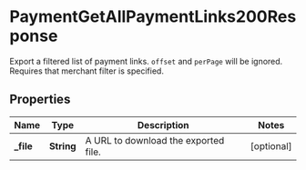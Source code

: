 

# PaymentGetAllPaymentLinks200Response

Export a filtered list of payment links. `offset` and `perPage` will be ignored. Requires that merchant filter is specified.

## Properties

| Name | Type | Description | Notes |
|------------ | ------------- | ------------- | -------------|
|**_file** | **String** | A URL to download the exported file. |  [optional] |



